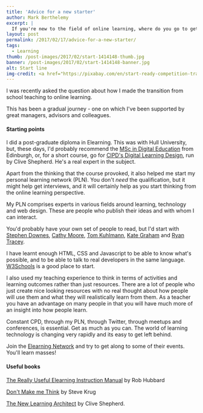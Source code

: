 ```yaml
---
title: 'Advice for a new starter'
author: Mark Berthelemy
excerpt: |
  If you're new to the field of online learning, where do you go to get started?
layout: post
permalink: /2017/02/17/advice-for-a-new-starter/
tags:
  - Learning
thumb: /post-images/2017/02/start-1414148-thumb.jpg
banner: /post-images/2017/02/start-1414148-banner.jpg
alt: Start line
img-credit: <a href="https://pixabay.com/en/start-ready-competition-track-1414148/" target="_blank">Pixabay</a>
---
```

I was recently asked the question about how I made the transition from school teaching to online learning.

This has been a gradual journey - one on which I've been supported by great managers, advisors and colleagues.

#### Starting points

I did a post-graduate diploma in Elearning. This was with Hull University, but, these days, I'd probably recommend the <a href="http://digital.education.ed.ac.uk/" target="_blank">MSc in Digital Education</a> from Edinburgh, or, for a short course, go for <a href="http://shop.cipd.co.uk/shop/cipd-training/courses/learning-talent/digital-learning-design-programme" target="_blank">CIPD's Digital Learning Design</a>, run by Clive Shepherd. He's a real expert in the subject.

Apart from the thinking that the course provoked, it also helped me start my personal learning network (PLN). You don't *need* the qualification, but it might help get interviews, and it will certainly help as you start thinking from the online learning perspective.

My PLN comprises experts in various fields around learning, technology and web design. These are people who publish their ideas and with whom I can interact.

You'd probably have your own set of people to read, but I'd start with <a href="http://www.downes.ca/" target="_blank" target="_blank">Stephen Downes</a>, <a href="http://blog.cathy-moore.com/" target="_blank">Cathy Moore</a>, <a href="https://blogs.articulate.com/rapid-elearning/" target="_blank">Tom Kuhlmann</a>, <a href="https://kategraham23.wordpress.com/" target="_blank">Kate Graham</a> and <a href="https://ryan2point0.wordpress.com/" target="_blank">Ryan Tracey</a>.

I have learnt enough HTML, CSS and Javascript to be able to know what's possible, and to be able to talk to real developers in the same language. <a href="https://www.w3schools.com/html/" target="_blank">W3Schools</a> is a good place to start.

I also used my teaching experience to think in terms of activities and learning outcomes rather than just resources. There are a lot of people who just create nice looking resources with no real thought about how people will use them and what they will realistically learn from them. As a teacher you have an advantage on many people in that you will have much more of an insight into how people learn.

Constant CPD, through my PLN, through Twitter, through meetups and conferences, is essential. Get as much as you can. The world of learning technology is changing very rapidly and its easy to get left behind.

Join the <a href="https://www.elearningnetwork.org/" target="_blank">Elearning Network</a> and try to get along to some of their events. You'll learn masses!

#### Useful books

<a href="https://www.amazon.co.uk/Really-Useful-eLearning-Instruction-Manual/dp/1118375890" target="_blank">The Really Useful Elearning Instruction Manual</a> by Rob Hubbard

<a href="https://www.amazon.co.uk/Dont-Make-Me-Think-Usability/dp/0321344758" target="_blank">Don't Make me Think</a> by Steve Krug

<a href="https://www.amazon.co.uk/New-Learning-Architect-Clive-Shepherd-ebook/dp/B004J173XS" target="_blank">The New Learning Architect</a> by Clive Shepherd.
